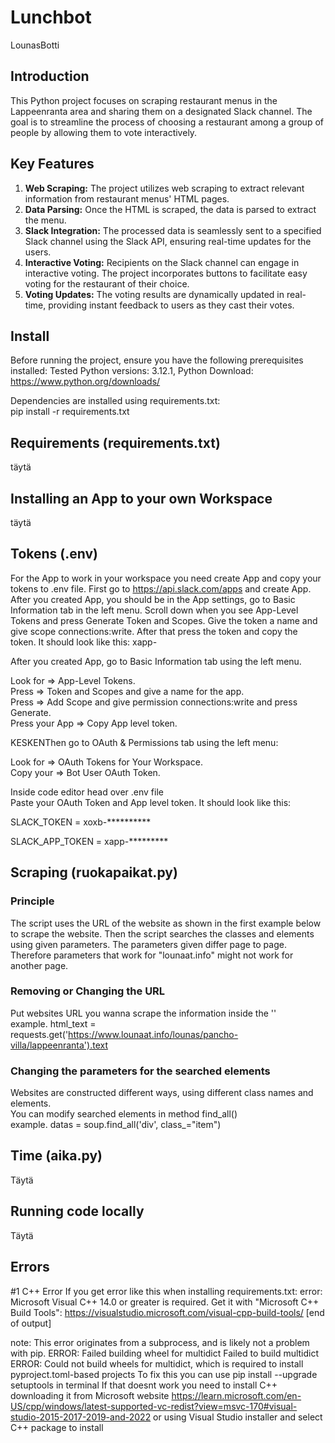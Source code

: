 # Lunchbot
LounasBotti

## Introduction
This Python project focuses on scraping restaurant menus in the Lappeenranta area and sharing them on a designated Slack channel. The goal is to streamline the process of choosing a restaurant among a group of people by allowing them to vote interactively.

## Key Features
1. **Web Scraping:** The project utilizes web scraping to extract relevant information from restaurant menus' HTML pages.
2. **Data Parsing:** Once the HTML is scraped, the data is parsed to extract the menu.
3. **Slack Integration:** The processed data is seamlessly sent to a specified Slack channel using the Slack API, ensuring real-time updates for the users.
4. **Interactive Voting:** Recipients on the Slack channel can engage in interactive voting. The project incorporates buttons to facilitate easy voting for the restaurant of their choice.
5. **Voting Updates:** The voting results are dynamically updated in real-time, providing instant feedback to users as they cast their votes.

## Install
Before running the project, ensure you have the following prerequisites installed:
Tested Python versions: 3.12.1, 
Python Download:\
https://www.python.org/downloads/

Dependencies are installed using requirements.txt:\
pip install -r requirements.txt

## Requirements (requirements.txt)
täytä

## Installing an App to your own Workspace
täytä

## Tokens (.env)
For the App to work in your workspace you need create App and copy your tokens to .env file.
First go to https://api.slack.com/apps and create App.\
After you created App, you should be in the App settings, go to Basic Information tab in the left menu.
Scroll down when you see App-Level Tokens and press Generate Token and Scopes. 
Give the token a name and give scope connections:write.
After that press the token and copy the token. It should look like this: xapp-

After you created App, go to Basic Information tab using the left menu.

Look for => App-Level Tokens.\
Press => Token and Scopes and give a name for the app.\
Press => Add Scope and give permission connections:write and press Generate.\
Press your App => Copy App level token.

KESKENThen go to OAuth & Permissions tab using the left menu:

Look for => OAuth Tokens for Your Workspace.\
Copy your => Bot User OAuth Token.

Inside code editor head over .env file\
Paste your OAuth Token and App level token. It should look like this:

SLACK_TOKEN = xoxb-**********

SLACK_APP_TOKEN = xapp-*********

## Scraping (ruokapaikat.py)

### Principle
The script uses the URL of the website as shown in the first example below to scrape the website. Then the script searches the classes and elements using given parameters.
The parameters given differ page to page. Therefore parameters that work for "lounaat.info" might not work for another page. 

### Removing or Changing the URL
Put websites URL you wanna scrape the information inside the ''\
example. html_text = requests.get('https://www.lounaat.info/lounas/pancho-villa/lappeenranta').text

### Changing the parameters for the searched elements
Websites are constructed different ways, using different class names and elements.\
You can modify searched elements in method find_all()\
example. datas = soup.find_all('div', class_="item")

## Time (aika.py)

Täytä

## Running code locally

Täytä

## Errors
#1 C++ Error
If you get error like this when installing requirements.txt: 
error: Microsoft Visual C++ 14.0 or greater is required. Get it with "Microsoft C++ Build Tools": https://visualstudio.microsoft.com/visual-cpp-build-tools/
      [end of output]

  note: This error originates from a subprocess, and is likely not a problem with pip.
  ERROR: Failed building wheel for multidict
Failed to build multidict
ERROR: Could not build wheels for multidict, which is required to install pyproject.toml-based projects
To fix this you can use pip install --upgrade setuptools in terminal
If that doesnt work you need to install C++ downloading it from Microsoft website https://learn.microsoft.com/en-US/cpp/windows/latest-supported-vc-redist?view=msvc-170#visual-studio-2015-2017-2019-and-2022
or using Visual Studio installer and select C++ package to install
